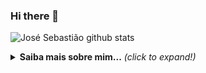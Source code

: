 ### Hi there 👋

![José Sebastião github stats](https://github-readme-stats.vercel.app/api?username=josesebastiao&theme=dark&show_icons=true)

<details>
  <summary> <b> Saiba mais sobre mim...</b> <i>(click to expand!)</i> </summary>
  
  <br>
   Sou Angolano
  </details>
